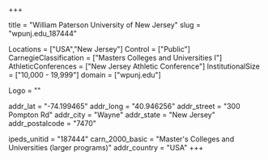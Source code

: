 
+++

title = "William Paterson University of New Jersey"
slug = "wpunj.edu_187444"

Locations = ["USA","New Jersey"]
Control = ["Public"]
CarnegieClassification = ["Masters Colleges and Universities I"]
AthleticConferences = ["New Jersey Athletic Conference"]
InstitutionalSize = ["10,000 - 19,999"]
domain = ["wpunj.edu"]

Logo = ""

addr_lat = "-74.199465"
addr_long = "40.946256"
addr_street = "300 Pompton Rd"
addr_city = "Wayne"
addr_state = "New Jersey"
addr_postalcode = "7470"

ipeds_unitid = "187444"
carn_2000_basic = "Master's Colleges and Universities (larger programs)"
addr_country = "USA"
+++
    
